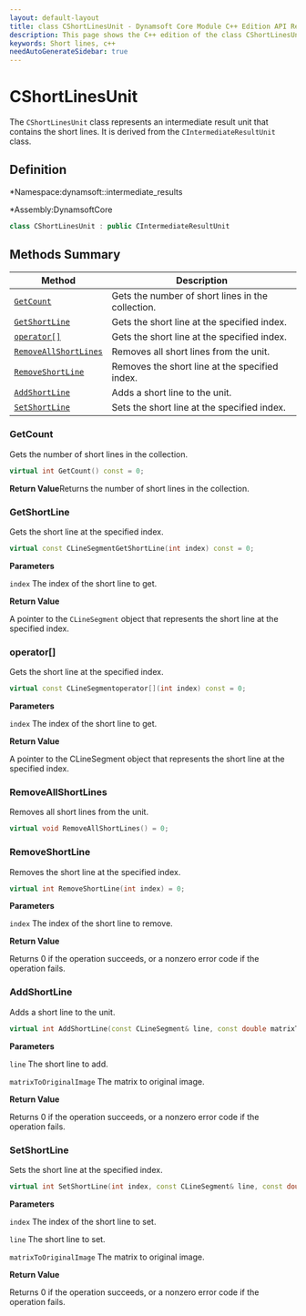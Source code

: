 ```yaml
---
layout: default-layout
title: class CShortLinesUnit - Dynamsoft Core Module C++ Edition API Reference
description: This page shows the C++ edition of the class CShortLinesUnit in Dynamsoft Core Module.
keywords: Short lines, c++
needAutoGenerateSidebar: true
---
```


# CShortLinesUnit

The `CShortLinesUnit` class represents an intermediate result unit that contains the short lines. It is derived from the `CIntermediateResultUnit` class.

## Definition

*Namespace:dynamsoft::intermediate_results

*Assembly:DynamsoftCore

```cpp
class CShortLinesUnit : public CIntermediateResultUnit
```

## Methods Summary

| Method | Description |
| ------ | ----------- |
| [`GetCount`](#getcount) | Gets the number of short lines in the collection. |
| [`GetShortLine`](#getshortline) | Gets the short line at the specified index. |
| [`operator[]`](#operator) | Gets the short line at the specified index. |
| [`RemoveAllShortLines`](#removeallshortlines) | Removes all short lines from the unit. |
| [`RemoveShortLine`](#removeshortline) | Removes the short line at the specified index. |
| [`AddShortLine`](#addshortline) | Adds a short line to the unit. |
| [`SetShortLine`](#setshortline) | Sets the short line at the specified index. |

### GetCount

Gets the number of short lines in the collection.

```cpp
virtual int GetCount() const = 0;
```

**Return Value**Returns the number of short lines in the collection.

### GetShortLine

Gets the short line at the specified index.

```cpp
virtual const CLineSegmentGetShortLine(int index) const = 0;
```

**Parameters**

`index` The index of the short line to get.

**Return Value**

A pointer to the `CLineSegment` object that represents the short line at the specified index.

### operator[]

Gets the short line at the specified index.

```cpp
virtual const CLineSegmentoperator[](int index) const = 0;
```

**Parameters**

`index` The index of the short line to get.

**Return Value**

A pointer to the CLineSegment object that represents the short line at the specified index.

### RemoveAllShortLines

Removes all short lines from the unit.

```cpp
virtual void RemoveAllShortLines() = 0;
```

### RemoveShortLine

Removes the short line at the specified index.

```cpp
virtual int RemoveShortLine(int index) = 0;
```

**Parameters**

`index` The index of the short line to remove.

**Return Value**

Returns 0 if the operation succeeds, or a nonzero error code if the operation fails.

### AddShortLine

Adds a short line to the unit.

```cpp
virtual int AddShortLine(const CLineSegment& line, const double matrixToOriginalImage[9] =  IDENTITY_MATRIX) = 0;
```

**Parameters**

`line` The short line to add.

`matrixToOriginalImage` The matrix to original image.

**Return Value**

Returns 0 if the operation succeeds, or a nonzero error code if the operation fails.

### SetShortLine

Sets the short line at the specified index.

```cpp
virtual int SetShortLine(int index, const CLineSegment& line, const double matrixToOriginalImage[9] =  IDENTITY_MATRIX) = 0;
```

**Parameters**

`index` The index of the short line to set.

`line` The short line to set.

`matrixToOriginalImage` The matrix to original image.

**Return Value**

Returns 0 if the operation succeeds, or a nonzero error code if the operation fails.
